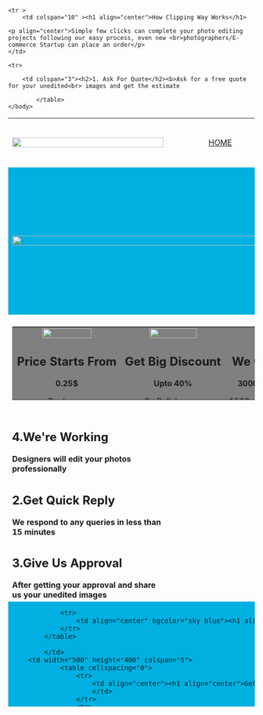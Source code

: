 <html>
    <head>
        <title>My first web page</title>
    </head>
    <body>
        <table  align="" border="0" width="1500" height="1200" cellpadding="0" cellspacing="0">
            <tr align="center" width="200" height="100">
                <td width="80"><img src="Logo-header.png" width="100%"</td>
                <td align="center" width="10"> <a href="">HOME</a></td>
                <td width="10"><a href="">Services</a></td>
                <td width="10"><a href=""">pricing</a></td>
                <td width="10"><a href="">Samples</a></td>
                <td width="50"><a href="">Free Trial</a></td>
                <td width="50"><a href="">Order Now </a></td>
                <td width="08"><a href="">Contact</a></td>
                <td width="10"><a href="">Blog</a></td>
                <td width="10"><button>GET QUOTE</button></td>
            </tr>
            <tr width="300" height="300">
                <td  bgcolor="sky blue" colspan="10"><img src="T.jpg" width="100%" </td>
            </tr>
		<tr width="1500" height="200" bgcolor="">
			<td colspan="10" width="" height="">
			<table  border="1" width="1500" height="150" bgcolor="">
				<tr  height="" bgcolor="gray">
					<td  align="center" ><img src="i1.png" width="70%">
							<h2 > Price Starts From </h2>
							<b>0.25$</b>
								<p>Per Image</p>
					</td>
					<td align="center" ><img src="i2.png" width="70%">
						<h2>Get Big Discount</h2>
						<b>Upto 40% </b>
						<p>On Bulk Images</p>
					</td>
				<td align="center" ><img src="i3.png" width="70%">
						<h2>We Can Process</h2>
						<b>3000 images\Per Day</b>
						<p>1500+ images in 12 Hours</p>
					</td>
			<td align="center" ><img src="i4.png" width="70%">
						<h2>Dedicated Team</h2>
						<b>24/7 Available</b>
						<p>Email, Mobile, WhatsApp</p>
					</td>
	</tr>
		</table>
</td>
</tr>

	<tr >
		<td colspan="10" ><h1 align="center">How Clipping Way Works</h1>

	<p align="center">Simple few clicks can complete your photo editing projects following our easy process, even new <br>photographers/E-commerce Startup can place an order</p>
	</td>
</tr>

	<tr>

		<td colspan="3"><h2>1. Ask For Quote</h2><b>Ask for a free quote for your unedited<br> images and get the estimate
</b>
	</td>
           <td colspan="4"><h2>4.We're Working</h2><b>Designers will edit your photos<br> professionally</b>
			</td>
		<td colspan="1" rowspan="1"><img align="" src="W.png"></td>
</tr>
	<tr>
		<td colspan="3"><h2>2.Get Quick Reply</h2><b>We respond to any queries in less than<br> 15 minutes
</b>
	</td>
		 <td colspan="4"><h2>5.Download Images</h2><b>We’ll deliver you a better version of<br> your photos as you want</b>
			</td>
</tr>
	<tr>
		<td colspan="3"><h2>3.Give Us Approval</h2><b>After getting your approval and share<br> us your unedited images
</b>
	</td>
		 <td colspan="4"><h2>6.Make Payment</h2><b>Make a payment in your local currency.<br> USD, Euro, GBP, CAD, AUD, JPY</b>
			</td>
</tr>	
	<tr bgcolor="sky blue" cellspacing="0">
		<td width="500" height="400" colspan="5">
			<table border="0" cellspacing="0" align="center">
				<tr>
					<td align="center" bgcolor="sky blue"> <del><h2 align="center">$0.45</h2></del></td>
			</tr>
				<tr>
					<td align="center" bgcolor=""><p align="center">Discount Price</p>
<h1>$0.25</h1></td>
				</tr>
				
				<tr>
					<td align="center" bgcolor="sky blue"><h1 align="center">Cost Per Image</h1></td>
				</tr>
			</table>
				
			</td>
		<td width="500" height="400" colspan="5">
				<table cellspacing="0">
					<tr>
						<td align="center"><h1 align="center">Get Rid Of High<br>Price</h1>
						</td>
					</tr>
					<tr>
						<td align="center"><button type="file">Test Your Samples<br> Files.</button>
						</td>
					</tr>
					<tr>
						<td align="center"><p>For any queries call/whatsapp us <br> directly +1(409)231.<br>
	(24/7 open)</p></td>
	</tr>
	</table>

		</td>
					</tr>
<br><br>
	<tr>
		<td colspan="10" ><h1 align="center"><br>Some Of Our Excellent Work</h1>
			</td>
	</tr>
	<tr>
		<td colspan="10" align="center"><p align="center">Our best clipping path services will make your photography look extremely good quality. <br>You can feel why high-quality images create more opportunities for photographers and online business owners. <br>Get a demonstration of our image clipping path services.</p></td>
	</tr>
	<tr>
		<td colspan="4"><img  align="center" src="e.jpeg" width="400px"></td>
		<td colspan="3"><img align="center" src="e1.jpeg" width="400px"></td>
		<td colspan="4"><img align="center" src="e2.jpeg" width="400px"></td>
	</tr>
	<tr>
		<td colspan="4"><img src="e3.jpeg" width="400px"></td>
		<td colspan="3"><img src="e4.jpeg" width="400px"></td>
		<td colspan="4"><img src="e5.jpeg" width="400px"></td>
	</tr>
	<tr>
		<td colspan="4"><img src="e6.jpeg" width="400px"></td>
		<td colspan="3"><img src="e7.jpeg" width="400px"></td>
		<td colspan="4"><img src="e8.jpeg" width="400px"></td>
	</tr>
		<tr>
			<td colspan="10" align="center"><button align="center"><h2 bgcolor="sky blue"><b>See More Works</b></h2></button></td>
		</tr>
	<tr bgcolor="Sky blue">
		<td rowspan="3"colspan="6" align="center"><h1><b><br><br>GET IN<br>TOUCH AND<br>START A<br>PROJECT<br>WITH US</b></h1></td>
		<td colspan="3" ><input placeholder="Full Name" ></td>
		<td colspan="3" ><input type="email" placeholder="Your Email"></td>
		</tr>
	<tr bgcolor="sky blue">
		<td colspan="3" ><select><option>Select Service</option><option>Clipping Path Service</option><option>Background Removal Service</option><option>Image Cutout Service</option></select></td>
		<td colspan="3" ><select><option>Select Your Country</option>
		<option>Afghanistan</option><option>Bangladesh</option><option>Brazil</option><option>Argentina</option><option>Uganda</option></select></td>
	</tr>
	<tr bgcolor="sky blue">
		<td colspan="6"><input type="text" placeholder="Leave Your Instruction"></td>
	</tr>
	<tr bgcolor="sky blue">
		<td colspan="6" align="center"><p> <br><br>Upload up to 200GB to the next page.<br>No required to create any account.</p></td>
		<td colspan="4"><button type="Submit">submit and Next</button></td>
		</tr>

		<tr>
			<td colspan="10" align="center"><h1>Check Out Our Services</h1></td>
	</tr>
		<tr>
			<td colspan="10"><p align="center">Using better quality photos brings more opportunities for Photographers, E-commerce Owners, and Online Sellers. Check out our <br>professional photo editing services to achieve your business goal. Our image clipping path will boost your business to grow rapidly.</p></td>
	</tr>
	<tr>
		<td colspan="6"><h1 align="center">Image Cutout Service</h1><br><h2>To grab the attention of the viewers, it’s essential to allow them to look precisely at the object. Image Cutout Service is the process of cutting out an object from a busy background. After applying this photo editing technique, objects become noticeable that motivates the viewers to get attracted.</h2><br><ul  type="mark"><li> <h3>Quick Delivery</h3></li><li><h3>Premium Quality</h3></li><li><h3>Free Revisions</h3></li></ul><button><h3>Read More</h3></button></td>
		<td colspan="4"><img src="c.jpg" width="500px"></td>
	</tr>
	<tr>
		<td colspan="5" align="center"><img align="center" src="c1.jpg" width="500px"></td>
		<td colspan="5"><h1>Outsource Photo Editing</h1><br><p>Lots of photographers, studio people, and online sellers can’t deal with <br>sufficient projects due to tight schedules. Outsourcing photo editing services<br> will be the best solution for them. You don’t have to hire expensive in-house<br> designers. Outsource image editing work to Clipping Way and get your job<br> done professionally.</p><ul><li><h3>Low Price</h3></li><li><h3>Premium Service</h3></li><li><h3>Free Revisions</h3></li></ul><button><h4>Read More</h4></button></td>
	</tr>
	<tr height="100">
		<td colspan="4">
			<table align="center">
				<tr>
					<td align="center"><br><img src="h1.png" width="100px"></td>
				</tr>
				<tr>
					<td align="center"><h2>Hand Drawn Editing</h2></td>
				</tr>
				<tr>
					<td align="center"><p>To deliver your images with the highest<br> quality we deliver hand-drawn image<br> editing services. We don’t use any<br>
 automatic tools.</p></td>
				</tr>
			</table>
		</td>
		<td colspan="3">
			<table align="center">
				<tr>
					<td align="center"><img src="h2.png" width="100px"></td>
				</tr>
				<tr>
					<td align="center"><h2>Top Notch Quality</h2></td>
				</tr>
				<tr>
					<td align="center"><p>Our top-notch quality image editing<br> will produce a better outcome than<br>your expectations. The audience will be<br> mesmerized.
 </p></td>
				</tr>
			</table>
		</td>
		<td colspan="3">
			<table align="center">
				<tr>
					<td align="center"><img src="h3.png" width="100px"></td>
				</tr>
				<tr>
					<td align="center"><h2>Budget-Friendly Price</h2></td>
				</tr>
				<tr>
					<td align="center"><p>To make photographers and E-<br>commerce owners happier we offer<br> budget-friendly prices. Our services<br> are Affordable for All.
 </p></td>
				</tr>
			</table>
		</td>
	</tr>
	<tr height="100">
		<td colspan="4">
			<table align="center">
				<tr>
					<td align="center"><img src="h4.png" width="100px"></td>
				</tr>
				<tr>
					<td align="center"><h2>24 Hour Support</h2></td>
				</tr>
				<tr>
					<td align="center"><p>Clipping Way is available 24/7 to assist <br>you in any type of Image Editing <br>requirement. Contact us anytime.</p></td>
				</tr>
			</table>
		</td>
		<td colspan="3">
			<table align="center">
				<tr>
					<td align="center"><img src="h5.png" width="100px"></td>
				</tr>
				<tr>
					<td align="center"><h2>Experienced Photo Editors</h2></td>
				</tr>
				<tr>
					<td align="center"><p>150+ super qualified and highly<br> experienced designers will take care of <br>your image post-processing work.
 </p></td>
				</tr>
			</table>
		</td>
		<td colspan="3">
			<table align="center">
				<tr>
					<td align="center"><img src="h6.png" width="100px"></td>
				</tr>
				<tr>
					<td align="center"><h2>Express Delivery</h2></td>
				</tr>
				<tr>
					<td align="center"><p>We have a 12 Hours and 24 Hour <br>express delivery system. Our regular<br> delivery time is 24 hours to 72 hours.
 </p></td>
				</tr>
			</table>
		</td>
	</tr>
	<tr bgcolor="sky blue">
		<td colspan="10" align="center"><br><h1 align="center">Regarded as the Best Photo Editing Company by 1000+ <br>Photographers and E-commerce Owners From</h1></td>
	</tr>
	<tr bgcolor="sky blue">
		<td colspan="2" align="center">&nbsp;&nbsp;&nbsp;&nbsp;&nbsp;&nbsp;&nbsp;&nbsp;&nbsp;&nbsp;&nbsp;&nbsp;&nbsp;&nbsp;&nbsp;&nbsp;&nbsp;&nbsp;&nbsp;&nbsp;&nbsp;&nbsp;&nbsp;&nbsp;&nbsp;&nbsp;&nbsp;&nbsp;&nbsp;&nbsp;&nbsp;&nbsp;&nbsp;<img src="f1.jpg" width="300px" align="center">&nbsp;&nbsp;&nbsp;&nbsp;&nbsp;&nbsp;&nbsp;&nbsp;</td>
		<td colspan="2" align="center">&nbsp;&nbsp;&nbsp;&nbsp;&nbsp;&nbsp;&nbsp;&nbsp;&nbsp;&nbsp;&nbsp;&nbsp;&nbsp;&nbsp;&nbsp;&nbsp;&nbsp;&nbsp;&nbsp;<img src="f2.jpg" width="300px" align="center"></td>
		<td colspan="2" align="center">&nbsp;&nbsp;&nbsp;&nbsp;&nbsp;&nbsp;&nbsp;&nbsp;&nbsp;&nbsp;&nbsp;&nbsp;&nbsp;&nbsp;&nbsp;&nbsp;&nbsp;&nbsp;&nbsp;&nbsp;&nbsp;&nbsp;&nbsp;&nbsp;&nbsp;&nbsp;&nbsp;&nbsp;&nbsp;<img src="f3.jpg" width="300px" align="center"></td>
		<td colspan="3" align="center"><img src="f4.jpg" width="300px" align="center"></td>
		<td colspan="4" align="center"><img src="f5.jpg" width="300px" align="center"></td>
		</tr>
		<tr>
			<td colspan="3" align="center">
				<table align="center">
					<tr>
						<td><h3><br>

We're Available 24/7<br><br>
<a href="">USA: +1(409) 231 0231</a><br><br>
<a href="">UK: +44 744 144 6777</a><br><br>
<a href="">Contact Us</a></h3></td>
			</tr>
		</table>
			</td>
	<td colspan="3" align="center">
				<table align="center">
					<tr>
						<td><h3><br>
About Company<br>
<a href="">About Us </a><br><br>
<a href="">CSR</a><br><br>
<a href="">Our Blog</a></h3></td>
			</tr>
		</table>
			</td>
		<td colspan="2" align="center">
				<table align="center">
					<tr>
						<td><h3><br>

Information Desk<br>
<a href="">Refund Policy</a><br><br>
<a href="">Privacy Policy</a><br><br>
<a href="">Terms & Conditions</a></h3></td>
			</tr>
		</table>
			</td>
	<td colspan="2" align="center">
				<table align="center">
					<tr>
						<td><h3><br>

Upload Platform<br><br>
<a href="">Upload Dropbox</a><br><br>
<a href="">Upload We Transfer</a><br><br>
<a href="">Get FTP Server</a></h3></td>
			</tr>
		</table>
			</td>
	</tr>

				
			</table>
    </body>
</html>
